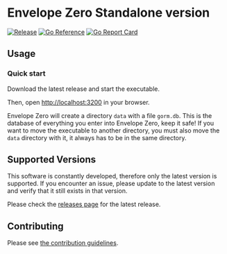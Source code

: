 # Envelope Zero Standalone version

[![Release](https://img.shields.io/github/release/envelope-zero/standalone.svg?style=flat-square)](https://github.com/envelope-zero/standalone/releases/latest) [![Go Reference](https://pkg.go.dev/badge/github.com/envelope-zero/standalone.svg)](https://pkg.go.dev/github.com/envelope-zero/standalone) [![Go Report Card](https://goreportcard.com/badge/github.com/envelope-zero/standalone)](https://goreportcard.com/report/github.com/envelope-zero/standalone)

## Usage

### Quick start

Download the latest release and start the executable.

Then, open [http://localhost:3200](http://localhost:3200) in your browser.

Envelope Zero will create a directory `data` with a file `gorm.db`. This is the database of everything you enter into Envelope Zero, keep it safe!
If you want to move the executable to another directory, you must also move the `data` directory with it, it always has to be in the same directory.

## Supported Versions

This software is constantly developed, therefore only the latest version is supported. If you encounter an issue, please update to the latest version and verify that it still exists in that version.

Please check the [releases page](https://github.com/envelope-zero/standalone/releases) for the latest release.

## Contributing

Please see [the contribution guidelines](CONTRIBUTING.md).
